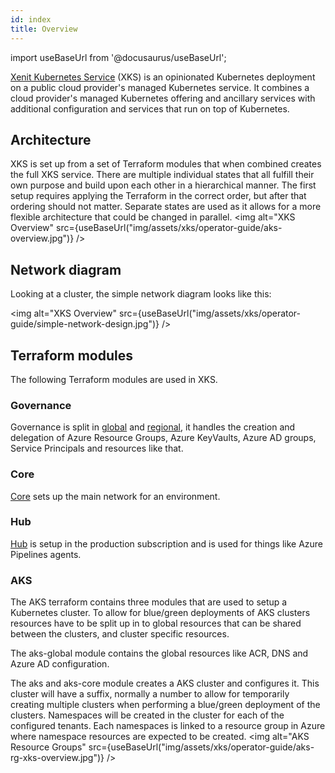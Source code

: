 ```yaml
---
id: index
title: Overview
---
```


import useBaseUrl from '@docusaurus/useBaseUrl';

[Xenit Kubernetes Service](https://xenit.se/it-tjanster/kubernetes-service/) (XKS) is an opinionated Kubernetes deployment on a public cloud provider's managed Kubernetes service. It combines a cloud provider's managed Kubernetes offering and ancillary services with additional configuration and services that run on top of Kubernetes.

## Architecture

XKS is set up from a set of Terraform modules that when combined creates the full XKS service. There are multiple individual states that all fulfill their own purpose and build
upon each other in a hierarchical manner. The first setup requires applying the Terraform in the correct order, but after that ordering should not matter. Separate states are used
as it allows for a more flexible architecture that could be changed in parallel.
<img alt="XKS Overview" src={useBaseUrl("img/assets/xks/operator-guide/aks-overview.jpg")} />

## Network diagram

Looking at a cluster, the simple network diagram looks like this:

<img alt="XKS Overview" src={useBaseUrl("img/assets/xks/operator-guide/simple-network-design.jpg")} />

## Terraform modules

The following Terraform modules are used in XKS.

### Governance

Governance is split in [global](https://github.com/XenitAB/terraform-modules/tree/main/modules/azure/governance-global) and [regional](https://github.com/XenitAB/terraform-modules/tree/main/modules/azure/governance-regional), it handles the creation and delegation of Azure Resource Groups, Azure KeyVaults, Azure AD groups, Service Principals and resources like that.

### Core

[Core](https://github.com/XenitAB/terraform-modules/tree/main/modules/azure/core) sets up the main network for an environment.

### Hub

[Hub](https://github.com/XenitAB/terraform-modules/tree/main/modules/azure/hub) is setup in the production subscription and is used for things like Azure Pipelines agents.

### AKS

The AKS terraform contains three modules that are used to setup a Kubernetes cluster. To allow for blue/green deployments of AKS clusters resources have to be split up in to
global resources that can be shared between the clusters, and cluster specific resources.

The aks-global module contains the global resources like ACR, DNS and Azure AD configuration.

The aks and aks-core module creates a AKS cluster and configures it. This cluster will have a suffix, normally a number to allow for temporarily creating multiple clusters
when performing a blue/green deployment of the clusters. Namespaces will be created in the cluster for each of the configured tenants. Each namespaces is linked to a resource
group in Azure where namespace resources are expected to be created.
<img alt="AKS Resource Groups" src={useBaseUrl("img/assets/xks/operator-guide/aks-rg-xks-overview.jpg")} />
